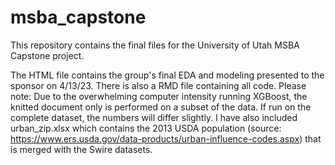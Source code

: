 # msba_capstone

This repository contains the final files for the University of Utah MSBA Capstone project.

The HTML file contains the group's final EDA and modeling presented to the sponsor on 4/13/23.  There is also a RMD file containing all code. Please note: Due to the overwhelming computer intensity running XGBoost, the knitted document only is performed on a subset of the data.  If run on the complete dataset, the numbers will differ slightly. I have also included urban_zip.xlsx which contains the 2013 USDA population (source: https://www.ers.usda.gov/data-products/urban-influence-codes.aspx) that is merged with the Swire datasets.
